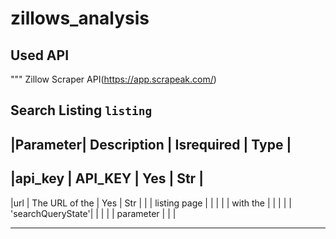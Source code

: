 # zillows_analysis

## Used API

"""
Zillow Scraper API(https://app.scrapeak.com/)

## Search Listing `listing`

## |Parameter| Description | Isrequired | Type |

## |api_key | API_KEY | Yes | Str |

|url | The URL of the | Yes | Str |
| | listing page | | |
| | with the | | |
| | 'searchQueryState'| | |
| | parameter | | |

---
